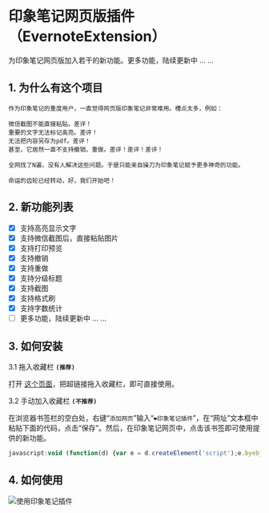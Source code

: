 # 印象笔记网页版插件（EvernoteExtension）

为印象笔记网页版加入若干的新功能。更多功能，陆续更新中 ... ...

## 1. 为什么有这个项目

``` TEXT
作为印象笔记的重度用户，一直觉得网页版印象笔记非常难用。槽点太多，例如：

微信截图不能直接粘贴。差评！
重要的文字无法标记高亮。差评！
无法把内容另存为pdf。差评！
甚至，它居然一直不支持撤销，重做。差评！差评！差评！

全网找了N遍，没有人解决这些问题。于是只能亲自操刀为印象笔记赋予更多神奇的功能。

命运的齿轮已经转动，好，我们开始吧！
```

## 2. 新功能列表

- [x] 支持高亮显示文字
- [x] 支持微信截图后，直接粘贴图片
- [x] 支持打印预览
- [x] 支持撤销
- [x] 支持重做
- [x] 支持分级标题
- [x] 支持截图
- [x] 支持格式刷
- [x] 支持字数统计
- [ ] 更多功能，陆续更新中 ... ...

## 3. 如何安装

3.1 拖入收藏栏 **`(推荐)`**

打开 [这个页面](https://topcss.github.io/EvernoteExtension/)，把超链接拖入收藏栏，即可直接使用。

3.2 手动加入收藏栏 **`(不推荐)`**

在浏览器书签栏的空白处，右键“`添加网页`”输入“`❤印象笔记插件`”，在“网址”文本框中粘贴下面的代码，点击“保存”。然后，在印象笔记网页中，点击该书签即可使用提供的新功能。

``` javascript
javascript:void (function(d) {var e = d.createElement('script');e.byebj=true;e.src = 'https://topcss.github.io/EvernoteExtension/main.js';var b = d.getElementsByTagName('body')[0];b.firstChild ? b.insertBefore(e, b.firstChild) : b.appendChild(e);}(document));
```

## 4. 如何使用

![使用印象笔记插件](https://upload-images.jianshu.io/upload_images/1694032-4892e525ace04563.gif?imageMogr2/auto-orient/strip)
